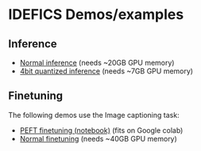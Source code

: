 # IDEFICS Demos/examples

## Inference
- [Normal inference](generate.py) (needs ~20GB GPU memory)
- [4bit quantized inference](generate-4bit.py) (needs ~7GB GPU memory)

## Finetuning

The following demos use the Image captioning task:

- [PEFT finetuning (notebook)](IDEFICS_finetuning_demo.ipynb) (fits on Google colab)
- [Normal finetuning](image_captioning_finetune.py) (needs ~40GB GPU memory)
